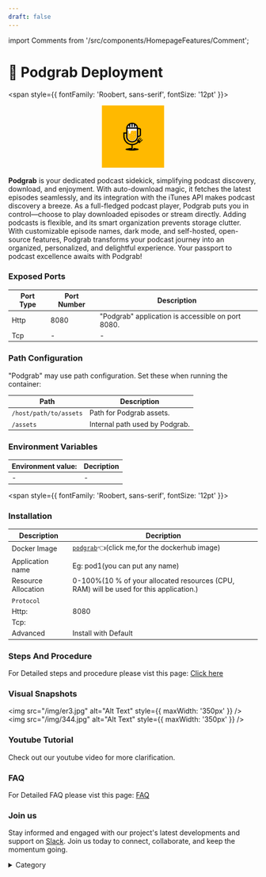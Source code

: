 ```yaml
---
draft: false
---
```

import Comments from '/src/components/HomepageFeatures/Comment';





# 🎵 Podgrab Deployment


<span style={{ fontFamily: 'Roobert, sans-serif', fontSize: '12pt' }}>

<p align="center">
  <img src="/img/e4r.png" alt="Alt Text" width="25%"/>
</p> 

**Podgrab** is your dedicated podcast sidekick, simplifying podcast discovery, download, and enjoyment. With auto-download magic, it fetches the latest episodes seamlessly, and its integration with the iTunes API makes podcast discovery a breeze. As a full-fledged podcast player, Podgrab puts you in control—choose to play downloaded episodes or stream directly. Adding podcasts is flexible, and its smart organization prevents storage clutter. With customizable episode names, dark mode, and self-hosted, open-source features, Podgrab transforms your podcast journey into an organized, personalized, and delightful experience. Your passport to podcast excellence awaits with Podgrab!

### Exposed Ports

| Port Type | Port Number | Description                                   |
| --------- | ----------- | --------------------------------------------- |
| Http      | 8080        | "Podgrab" application is accessible on port 8080. |
| Tcp       | -           | -             |

### Path Configuration

"Podgrab" may use path configuration. Set these when running the container:

| Path                          | Description                         |
| ----------------------------- | ----------------------------------- |
| `/host/path/to/assets`        | Path for Podgrab assets.            |
| `/assets`                     | Internal path used by Podgrab.      |


### Environment Variables


|   **Environment value:**          | Decription                                                                                                               | 
| --------------------- | ------                                                                                                                   | 
|-       |  -                              |

</span>


<span style={{ fontFamily: 'Roobert, sans-serif', fontSize: '12pt' }}>

### Installation

|  Description          | Decription                                                                                                               | 
| --------------------- | ------                                                                                                                   | 
| Docker Image          |  [`podgrab`](https://hub.docker.com/r/akhilrex/podgrab/)👈(click me,for the dockerhub image)                                   |
| Application name      |  Eg: pod1(you can put any name)                                                                                        | 
| Resource Allocation   |  0-100%(10 % of your allocated resources (CPU, RAM) will be used for this application.)                                  | 
| `Protocol`            |                                                                                                                          | 
|  Http:                | 8080                                                                                                                     |
|  Tcp:                 |                                                                                                                          | 
|    Advanced           |    Install with Default                                                                                                  |




### Steps And Procedure

For Detailed steps and procedure please vist this page: [Click here](https://techscaleinfinite.github.io/introduction/cloud-float/Steps%20and%20procedure)




### Visual Snapshots

<img src="/img/er3.jpg" alt="Alt Text" style={{ maxWidth: '350px' }} /> <img src="/img/344.jpg" alt="Alt Text" style={{ maxWidth: '350px' }} />


### Youtube Tutorial&#x20;

Check out our youtube video for more clarification.



### FAQ

For Detailed FAQ please vist this page: [FAQ](https://techscaleinfinite.github.io/FAQ)

### Join us

Stay informed and engaged with our project's latest developments and support on [Slack](https://app.slack.com/client/T04QS32JX6E/C04QKEWE146). Join us today to connect, collaborate, and keep the momentum going.

<details>

<summary>Category</summary>

Kubernetes, cloud computing, DevOps, cloud services, hosting platform, container orchestration, cloud infrastructure, cloud deployment, cloud management, cloud technology, cloud solutions, , media, entertainment

</details>

</span>

<Comments />